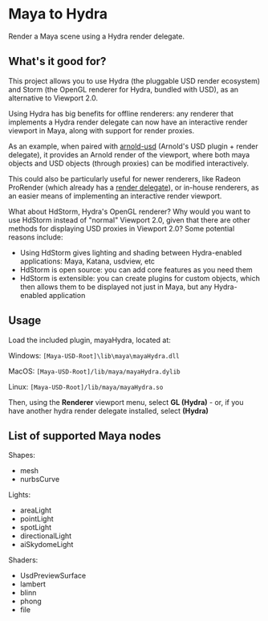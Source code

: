 # Maya to Hydra

Render a Maya scene using a Hydra render delegate.

## What's it good for?

This project allows you to use Hydra (the pluggable USD render ecosystem)
and Storm (the OpenGL renderer for Hydra, bundled with USD), as an
alternative to Viewport 2.0.

Using Hydra has big benefits for offline renderers: any renderer that
implements a Hydra render delegate can now have an interactive render viewport
in Maya, along with support for render proxies.

As an example, when paired with
[arnold-usd](https://github.com/Autodesk/arnold-usd) (Arnold's USD plugin +
render delegate), it provides an Arnold render of the viewport, where both maya
objects and USD objects (through proxies) can be modified interactively.

This could also be particularly useful for newer renderers, like Radeon
ProRender (which already has a
[render delegate](https://github.com/GPUOpen-LibrariesAndSDKs/RadeonProRenderUSD)),
or in-house renderers, as an easier means of implementing an interactive
render viewport.

What about HdStorm, Hydra's OpenGL renderer? Why would you want to use HdStorm
instead of "normal" Viewport 2.0, given that there are other methods for displaying
USD proxies in Viewport 2.0? Some potential reasons include: 

- Using HdStorm gives lighting and shading between Hydra-enabled applications:
  Maya, Katana, usdview, etc
- HdStorm is open source: you can add core features as you need them
- HdStorm is extensible: you can create plugins for custom objects, which then allows
  them to be displayed not just in Maya, but any Hydra-enabled application

## Usage

Load the included plugin, mayaHydra, located at:

Windows:
`[Maya-USD-Root]\lib\maya\mayaHydra.dll`

MacOS:
`[Maya-USD-Root]/lib/maya/mayaHydra.dylib`

Linux:
`[Maya-USD-Root]/lib/maya/mayaHydra.so`

Then, using the **Renderer** viewport menu, select **GL (Hydra)** - or, if you have another hydra render delegate installed, select **<Renderer> (Hydra)**

## List of supported Maya nodes

Shapes:
- mesh
- nurbsCurve

Lights:
- areaLight
- pointLight
- spotLight
- directionalLight
- aiSkydomeLight

Shaders:
- UsdPreviewSurface
- lambert
- blinn
- phong
- file
